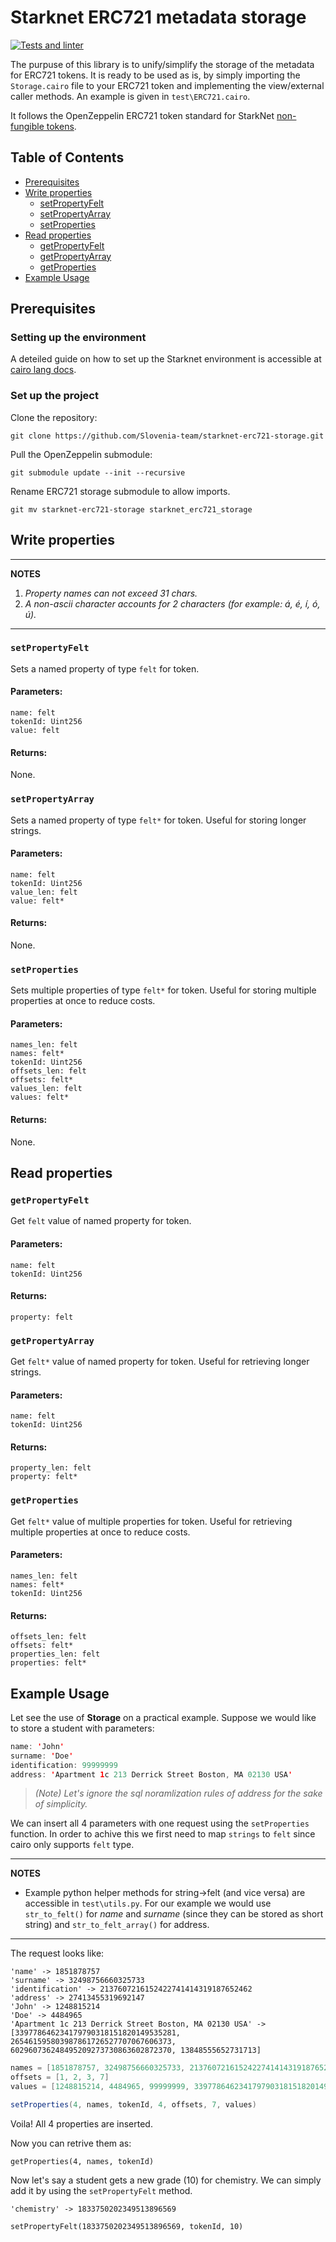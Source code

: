 # Starknet ERC721 metadata storage
[![Tests and linter](https://github.com/Slovenia-team/starknet-erc721-storage/actions/workflows/python-app.yml/badge.svg)](https://github.com/Slovenia-team/starknet-erc721-storage/actions/workflows/python-app.yml)

The purpuse of this library is to unify/simplify the storage of the metadata for ERC721 tokens. It is ready to be used as is, by simply importing the `Storage.cairo` file to your ERC721 token and implementing the view/external caller methods. An example is given in `test\ERC721.cairo`.

It follows the OpenZeppelin ERC721 token standard for StarkNet [non-fungible tokens](https://github.com/OpenZeppelin/cairo-contracts).

## Table of Contents

- [Prerequisites](#prerequisites)
- [Write properties](#write-properties)
  *  [setPropertyFelt](#setpropertyfelt)
  *  [setPropertyArray](#setpropertyarray)
  *  [setProperties](#setproperties)
- [Read properties](#read-properties)
  *  [getPropertyFelt](#getpropertyfelt)
  *  [getPropertyArray](#getpropertyarray)
  *  [getProperties](#getproperties)
- [Example Usage](#example-usage)

## Prerequisites

### Setting up the environment
A deteiled guide on how to set up the Starknet environment is accessible at [cairo lang docs](https://www.cairo-lang.org/docs/quickstart.html).

### Set up the project
Clone the repository:
``` 
git clone https://github.com/Slovenia-team/starknet-erc721-storage.git  
```

Pull the OpenZeppelin submodule:
``` 
git submodule update --init --recursive
```

Rename ERC721 storage submodule to allow imports.
```
git mv starknet-erc721-storage starknet_erc721_storage
```

## Write properties

---
**NOTES**
1. *Property names can not exceed 31 chars.*
2. *A non-ascii character accounts for 2 characters (for example: á, é, í, ó, ú).*
---
### `setPropertyFelt`

Sets a named property of type `felt` for token.

#### Parameters:
```
name: felt
tokenId: Uint256
value: felt
```

#### Returns:

None.

### `setPropertyArray`

Sets a named property of type `felt*` for token. Useful for storing longer strings.

#### Parameters:
```
name: felt
tokenId: Uint256
value_len: felt
value: felt*
```

#### Returns:

None.

### `setProperties`

Sets multiple properties of type `felt*` for token. Useful for storing multiple properties at once to reduce costs.

#### Parameters:
```
names_len: felt
names: felt*
tokenId: Uint256
offsets_len: felt
offsets: felt*
values_len: felt
values: felt*
```

#### Returns:

None.



## Read properties

### `getPropertyFelt`

Get `felt` value of named property for token.

#### Parameters:
```
name: felt
tokenId: Uint256
```

#### Returns:
```
property: felt
```


### `getPropertyArray`

Get `felt*` value of named property for token. Useful for retrieving longer strings.

#### Parameters:
```
name: felt
tokenId: Uint256
```

#### Returns:
```
property_len: felt
property: felt*
```

### `getProperties`

Get `felt*` value of multiple properties for token. Useful for retrieving multiple properties at once to reduce costs.

#### Parameters:
```
names_len: felt
names: felt*
tokenId: Uint256
```

#### Returns:
```
offsets_len: felt
offsets: felt*
properties_len: felt
properties: felt*
```

## Example Usage
Let see the use of **Storage** on a practical example. Suppose we would like to store a student with parameters:
```java
name: 'John'
surname: 'Doe'
identification: 99999999
address: 'Apartment 1c 213 Derrick Street Boston, MA 02130 USA'
```
> *(Note) Let's ignore the sql noramlization rules of address for the sake of simplicity.*

We can insert all 4 parameters with one request using the `setProperties` function. In order to achive this we first need to map `strings` to `felt` since cairo only supports `felt` type.

---
**NOTES**
- Example python helper methods for string->felt (and vice versa) are accessible in `test\utils.py`. For our example we would use `str_to_felt()` for *name* and *surname* (since they can be stored as short string) and `str_to_felt_array()` for address.
---

The request looks like:
```
'name' -> 1851878757
'surname' -> 32498756660325733
'identification' -> 2137607216152422741414319187652462
'address' -> 27413455319692147
'John' -> 1248815214
'Doe' -> 4484965
'Apartment 1c 213 Derrick Street Boston, MA 02130 USA' -> [339778646234179790318151820149535281, 265461595803987861726527707067606373, 602960736248495209273730863602872370, 13848555652731713]
```
```java
names = [1851878757, 32498756660325733, 2137607216152422741414319187652462, 27413455319692147]
offsets = [1, 2, 3, 7]
values = [1248815214, 4484965, 99999999, 339778646234179790318151820149535281, 265461595803987861726527707067606373, 602960736248495209273730863602872370, 13848555652731713]

setProperties(4, names, tokenId, 4, offsets, 7, values)
```

Voila! All 4 properties are inserted. 

Now you can retrive them as:
```
getProperties(4, names, tokenId)
```

Now let's say a student gets a new grade (10) for chemistry. We can simply add it by using the `setPropertyFelt` method.
```
'chemistry' -> 1833750202349513896569
```
```
setPropertyFelt(1833750202349513896569, tokenId, 10)
```
